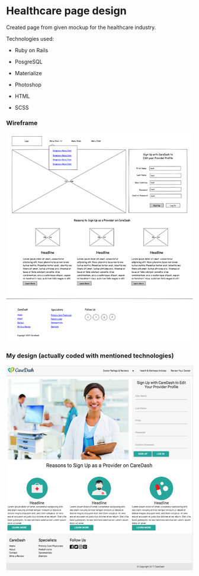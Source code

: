 # Healthcare page design

Created page from given mockup for the healthcare industry.

Technologies used:

* Ruby on Rails

* PosgreSQL

* Materialize

* Photoshop

* HTML

* SCSS

### Wireframe

 ![Wireframe](public/wireframe.png)

### My design (actually coded with mentioned technologies)

  ![Coded design](public/design.png)
